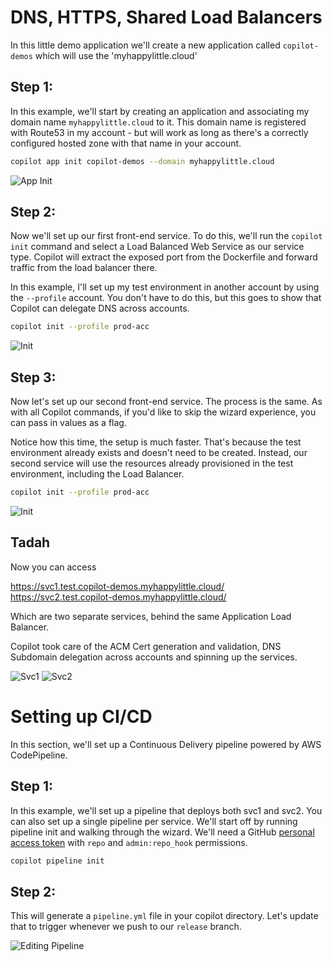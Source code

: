 # DNS, HTTPS, Shared Load Balancers

In this little demo application we'll create a new application called `copilot-demos` which will use the 'myhappylittle.cloud'

## Step 1:

In this example, we'll start by creating an application and associating my domain name `myhappylittle.cloud` to it. This domain name is registered with Route53 in my account - but will work as long as there's a correctly configured hosted zone with that name in your account.

```sh
copilot app init copilot-demos --domain myhappylittle.cloud
```

![App Init](https://user-images.githubusercontent.com/828419/87612887-9b50b680-c6c0-11ea-8a31-d5e616f05a45.png)

## Step 2:

Now we'll set up our first front-end service. To do this, we'll run the `copilot init` command and select a Load Balanced Web Service as our service type. Copilot will extract the exposed port from the Dockerfile and forward traffic from the load balancer there.

In this example, I'll set up my test environment in another account by using the `--profile` account. You don't have to do this, but this goes to show that Copilot can delegate DNS across accounts.

```sh
copilot init --profile prod-acc
```

![Init](https://user-images.githubusercontent.com/828419/88345819-aed0d280-ccfb-11ea-81df-a58f06fc20b9.png)

## Step 3:

Now let's set up our second front-end service. The process is the same. As with all Copilot commands, if you'd like to skip the wizard experience, you can pass in values as a flag.


Notice how this time, the setup is much faster. That's because the test environment already exists and doesn't need to be created. Instead, our second service will use the resources already provisioned in the test environment, including the Load Balancer.

```sh
copilot init --profile prod-acc
```

![Init](https://user-images.githubusercontent.com/828419/88346256-c65c8b00-ccfc-11ea-8172-d4f8a35dcfa1.png)


## Tadah

Now you can access

https://svc1.test.copilot-demos.myhappylittle.cloud/
https://svc2.test.copilot-demos.myhappylittle.cloud/

Which are two separate services, behind the same Application Load Balancer.

Copilot took care of the ACM Cert generation and validation, DNS Subdomain delegation across accounts and spinning up the services.


![Svc1](https://user-images.githubusercontent.com/828419/88346361-fdcb3780-ccfc-11ea-8c3d-45ec022ffddc.png)
![Svc2](https://user-images.githubusercontent.com/828419/88346370-fefc6480-ccfc-11ea-9343-23fb40946fc8.png)

# Setting up CI/CD

In this section, we'll set up a Continuous Delivery pipeline powered by AWS CodePipeline.

## Step 1:

In this example, we'll set up a pipeline that deploys both svc1 and svc2. You can also set up a single pipeline per service. We'll start off by running pipeline init and walking through the wizard. We'll need a GitHub [personal access token](https://github.com/settings/tokens/new) with `repo` and  `admin:repo_hook` permissions.

```sh
copilot pipeline init
```

## Step 2:

This will generate a `pipeline.yml` file in your copilot directory. Let's update that to trigger whenever we push to our `release` branch.

![Editing Pipeline](https://user-images.githubusercontent.com/828419/88346831-24d63900-ccfe-11ea-85e6-fbbcec2cf91a.png)


